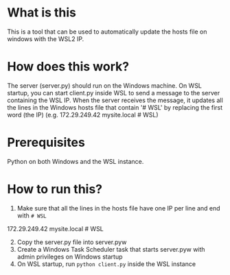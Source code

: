 # What is this

This is a tool that can be used to automatically update the hosts file on windows with the WSL2 IP.

# How does this work?

The server (server.py) should run on the Windows machine. On WSL startup, you can start client.py inside WSL to send a message to the server containing the WSL IP. When the server receives the message, it updates all the lines in the Windows hosts file that contain '# WSL' by replacing the first word (the IP) (e.g. 172.29.249.42 mysite.local # WSL)

# Prerequisites

Python on both Windows and the WSL instance.

# How to run this?

1. Make sure that all the lines in the hosts file have one IP per line and end with `# WSL`

172.29.249.42 mysite.local # WSL

2. Copy the server.py file into server.pyw
3. Create a Windows Task Scheduler task that starts server.pyw with admin privileges on Windows startup
4. On WSL startup, run `python client.py` inside the WSL instance

